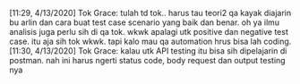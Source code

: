 [11:29, 4/13/2020] Tok Grace: tulah td tok.. harus tau teori2 qa kayak diajarin bu arlin dan cara buat test case scenario yang baik dan benar. oh ya ilmu analisis juga perlu sih di qa tok. wkwk apalagi utk positive dan negative test case. itu aja sih tok wkwk. tapi kalo mau qa automation hrus bisa lah coding.
[11:30, 4/13/2020] Tok Grace: kalau utk API testing itu bisa sih dipelajarin di postman. nah ini harus ngerti status code, body request dan output testing nya
